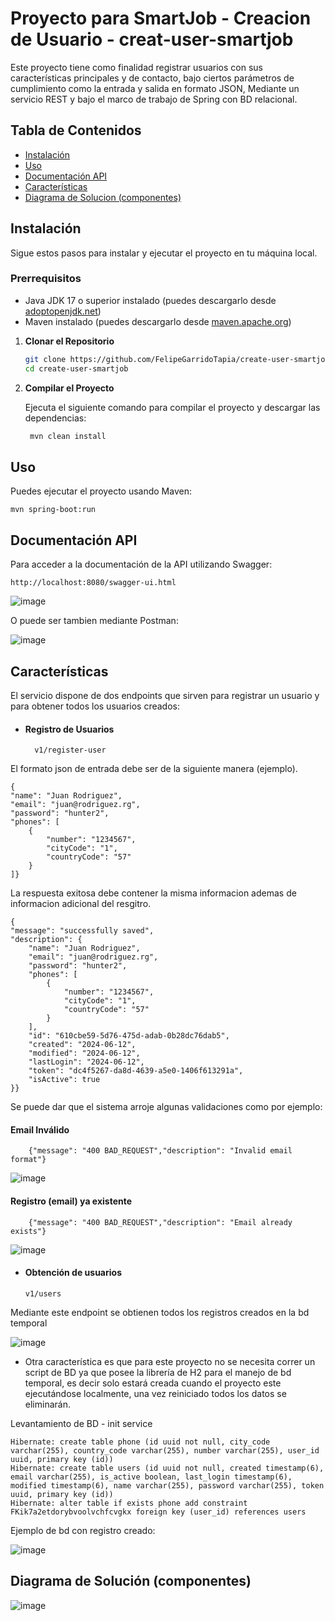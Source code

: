 # Proyecto para SmartJob - Creacion de Usuario - creat-user-smartjob

Este proyecto tiene como finalidad registrar usuarios con sus características principales y de contacto, bajo ciertos parámetros de cumplimiento como la entrada y salida en formato JSON, 
Mediante un servicio REST y bajo el marco de trabajo de Spring con BD relacional.

## Tabla de Contenidos

- [Instalación](#instalación)
- [Uso](#uso)
- [Documentación API](#documentacion)
- [Características](#características)
- [Diagrama de Solucion (componentes)](#componentes)

## Instalación

Sigue estos pasos para instalar y ejecutar el proyecto en tu máquina local.

### Prerrequisitos

- Java JDK 17 o superior instalado (puedes descargarlo desde [adoptopenjdk.net](https://adoptopenjdk.net/))
- Maven instalado (puedes descargarlo desde [maven.apache.org](https://maven.apache.org/download.cgi))


1. **Clonar el Repositorio**

   ```bash
   git clone https://github.com/FelipeGarridoTapia/create-user-smartjob.git
   cd create-user-smartjob

1. **Compilar el Proyecto**

    Ejecuta el siguiente comando para compilar el proyecto y descargar las dependencias:

   ```bash
    mvn clean install

## Uso 

 Puedes ejecutar el proyecto usando Maven:

    mvn spring-boot:run
	 

## Documentación API
Para acceder a la documentación de la API utilizando Swagger:

    http://localhost:8080/swagger-ui.html

![image](https://github.com/FelipeGarridoTapia/create-user-smartjob/assets/30244789/3c42fe35-fcf7-44e1-a090-1288bc1cbca9)


O puede ser tambien mediante Postman:

![image](https://github.com/paytonx10/create-user-nissum/assets/75043426/cd3910ea-69a3-47f9-a641-5baf71880ac6)

## Características
El servicio dispone de dos endpoints que sirven para registrar un usuario y para obtener todos los usuarios creados:

- #### Registro de Usuarios

        v1/register-user

El formato json de entrada debe ser de la siguiente manera (ejemplo).

	{
    "name": "Juan Rodriguez",
    "email": "juan@rodriguez.rg",
    "password": "hunter2",
    "phones": [
        {
            "number": "1234567",
            "cityCode": "1",
            "countryCode": "57"
        }
    ]}

La respuesta exitosa debe contener la misma informacion ademas de informacion adicional del resgitro.

	{
    "message": "successfully saved",
    "description": {
        "name": "Juan Rodriguez",
        "email": "juan@rodriguez.rg",
        "password": "hunter2",
        "phones": [
            {
                "number": "1234567",
                "cityCode": "1",
                "countryCode": "57"
            }
        ],
        "id": "610cbe59-5d76-475d-adab-0b28dc76dab5",
        "created": "2024-06-12",
        "modified": "2024-06-12",
        "lastLogin": "2024-06-12",
        "token": "dc4f5267-da8d-4639-a5e0-1406f613291a",
        "isActive": true
    }}

Se puede dar que el sistema arroje algunas validaciones como por ejemplo:

####   Email Inválido

		{"message": "400 BAD_REQUEST","description": "Invalid email format"}

![image](https://github.com/paytonx10/create-user-nissum/assets/75043426/16003004-fdf8-4272-b52a-21abc049e968)

#### Registro (email) ya existente

		{"message": "400 BAD_REQUEST","description": "Email already exists"}

![image](https://github.com/paytonx10/create-user-nissum/assets/75043426/d2f8a202-e361-4641-bdfe-6ce6048bbebe)

- #### Obtención de usuarios

	  v1/users

Mediante este endpoint se obtienen todos los registros creados en la bd temporal

![image](https://github.com/FelipeGarridoTapia/create-user-smartjob/assets/30244789/e3abd78e-1a20-46c6-af78-a9770f317333)


- Otra característica es que para este proyecto no se necesita correr un script de BD ya que posee la librería de H2 para el manejo de bd temporal, es decir solo estará creada cuando el proyecto este ejecutándose localmente, una vez reiniciado todos los datos se eliminarán.

Levantamiento de BD - init service

	Hibernate: create table phone (id uuid not null, city_code varchar(255), country_code varchar(255), number varchar(255), user_id uuid, primary key (id))
	Hibernate: create table users (id uuid not null, created timestamp(6), email varchar(255), is_active boolean, last_login timestamp(6), 
 	modified timestamp(6), name varchar(255), password varchar(255), token uuid, primary key (id))
	Hibernate: alter table if exists phone add constraint FKik7a2etdorybvoolvchfcvgkx foreign key (user_id) references users


Ejemplo de bd con registro creado:

![image](https://github.com/paytonx10/create-user-nissum/assets/75043426/a236bb3d-c83a-4721-b277-4e507a281166)


## Diagrama de Solución (componentes)

![image](https://github.com/FelipeGarridoTapia/create-user-smartjob/assets/30244789/81f29fe3-1ad2-4bdb-9d3e-1d1649bb1f02)

